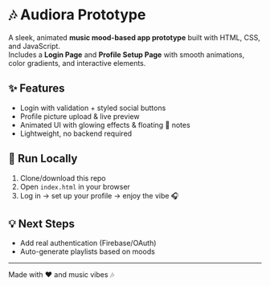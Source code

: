 # 🎶 Audiora Prototype

A sleek, animated **music mood-based app prototype** built with HTML, CSS, and JavaScript.  
Includes a **Login Page** and **Profile Setup Page** with smooth animations, color gradients, and interactive elements.  

## ✨ Features
- Login with validation + styled social buttons  
- Profile picture upload & live preview  
- Animated UI with glowing effects & floating 🎵 notes  
- Lightweight, no backend required  

## 🚀 Run Locally
1. Clone/download this repo  
2. Open `index.html` in your browser  
3. Log in → set up your profile → enjoy the vibe 🎧  

## 💡 Next Steps
- Add real authentication (Firebase/OAuth)  
- Auto-generate playlists based on moods  

---

Made with ❤️ and music vibes 🎶  
